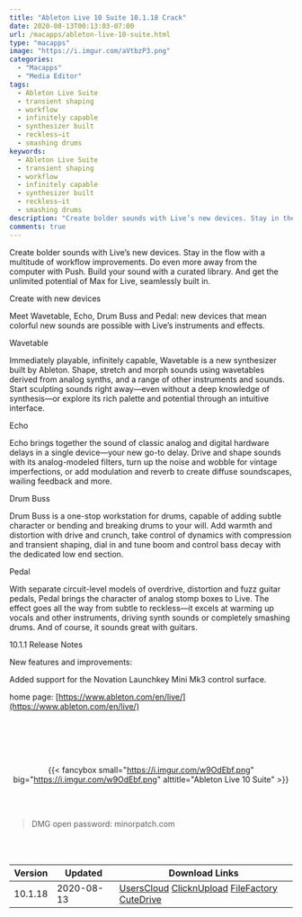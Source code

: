 ```yaml
---
title: "Ableton Live 10 Suite 10.1.18 Crack"
date: 2020-08-13T00:13:03-07:00
url: /macapps/ableton-live-10-suite.html
type: "macapps"
image: "https://i.imgur.com/aVtbzP3.png"
categories:
  - "Macapps"
  - "Media Editor"
tags:
  - Ableton Live Suite
  - transient shaping
  - workflow
  - infinitely capable
  - synthesizer built
  - reckless—it
  - smashing drums
keywords:
  - Ableton Live Suite
  - transient shaping
  - workflow
  - infinitely capable
  - synthesizer built
  - reckless—it
  - smashing drums
description: "Create bolder sounds with Live’s new devices. Stay in the flow with a multitude of workflow improvements. Do even more away from the computer with Push"
comments: true
---
```


Create bolder sounds with Live’s new devices. Stay in the flow with a multitude of workflow improvements. Do even more away from the computer with Push. Build your sound with a curated library. And get the unlimited potential of Max for Live, seamlessly built in.

Create with new devices

Meet Wavetable, Echo, Drum Buss and Pedal: new devices that mean colorful new sounds are possible with Live’s instruments and effects.

Wavetable

Immediately playable, infinitely capable, Wavetable is a new synthesizer built by Ableton. Shape, stretch and morph sounds using wavetables derived from analog synths, and a range of other instruments and sounds. Start sculpting sounds right away—even without a deep knowledge of synthesis—or explore its rich palette and potential through an intuitive interface.

Echo

Echo brings together the sound of classic analog and digital hardware delays in a single device—your new go-to delay. Drive and shape sounds with its analog-modeled filters, turn up the noise and wobble for vintage imperfections, or add modulation and reverb to create diffuse soundscapes, wailing feedback and more.

Drum Buss

Drum Buss is a one-stop workstation for drums, capable of adding subtle character or bending and breaking drums to your will. Add warmth and distortion with drive and crunch, take control of dynamics with compression and transient shaping, dial in and tune boom and control bass decay with the dedicated low end section.

Pedal

With separate circuit-level models of overdrive, distortion and fuzz guitar pedals, Pedal brings the character of analog stomp boxes to Live. The effect goes all the way from subtle to reckless—it excels at warming up vocals and other instruments, driving synth sounds or completely smashing drums. And of course, it sounds great with guitars.

10.1.1 Release Notes

New features and improvements:

Added support for the Novation Launchkey Mini Mk3 control surface.

home page: [https://www.ableton.com/en/live/](https://www.ableton.com/en/live/)

<br/>
<br/>
<script async src="https://pagead2.googlesyndication.com/pagead/js/adsbygoogle.js"></script>
<ins class="adsbygoogle"
     style="display:block; text-align:center;"
     data-ad-layout="in-article"
     data-ad-format="fluid"
     data-ad-client="ca-pub-8746275014476192"
     data-ad-slot="5144997159"></ins>
<script>
     (adsbygoogle = window.adsbygoogle || []).push({});
</script>
<br/>
<br/>


<center>

{{< fancybox small="https://i.imgur.com/w9OdEbf.png" big="https://i.imgur.com/w9OdEbf.png" alttitle="Ableton Live 10 Suite" >}}

</center>

<br/>
<br/>


> DMG open password: minorpatch.com

<br/>

<br/>
<div id="history_version" class="history_version">

| Version | Updated | Download Links |
| ---- | ---- | ---- |
| 10.1.18 | 2020-08-13 | [UsersCloud](https://ouo.io/3ozPcJP)   [ClicknUpload](https://ouo.io/szferB)   [FileFactory](Null)   [CuteDrive](Null) |

</div>
